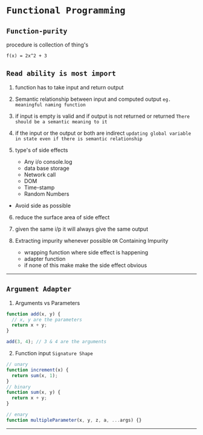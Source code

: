 # `Functional Programming`

## `Function-purity`

procedure is collection of thing's

```
f(x) = 2x^2 + 3
```

## `Read ability is most import`

1. function has to take input and return output

2. Semantic relationship between input and computed output `eg. meaningful naming function`

3. if input is empty is valid and if output is not returned or returned `There should be a semantic meaning to it`

4. if the input or the output or both are indirect `updating global variable in state even if there is semantic relationship`

5. type's of side effects
   - Any i/o console.log
   - data base storage
   - Network call
   - DOM
   - Time-stamp
   - Random Numbers

- Avoid side as possible

6. reduce the surface area of side effect

7. given the same i/p it will always give the same output

8. Extracting impurity whenever possible `OR` Containing Impurity
   - wrapping function where side effect is happening
   - adapter function
   - if none of this make make the side effect obvious

---

## `Argument Adapter`

1. Arguments vs Parameters

```js
function add(x, y) {
  // x, y are the parameters
  return x + y;
}

add(3, 4); // 3 & 4 are the arguments
```

2. Function input `Signature Shape`

```js
// unary
function increment(x) {
  return sum(x, 1);
}
// binary
function sum(x, y) {
  return x + y;
}

// enary
function multipleParameter(x, y, z, a, ...args) {}
```

---
